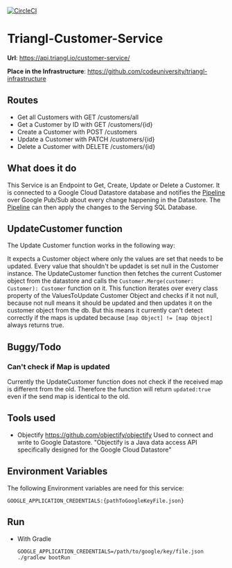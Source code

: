 [![CircleCI](https://circleci.com/gh/codeuniversity/triangl-customer-service.svg?style=svg&circle-token=7e3c9e9205e987a3dd345610709e21f5d3614c32)](https://circleci.com/gh/codeuniversity/triangl-customer-service)

# Triangl-Customer-Service
**Url**: https://api.triangl.io/customer-service/

**Place in the Infrastructure**: https://github.com/codeuniversity/triangl-infrastructure

## Routes

- Get all Customers with GET /customers/all
- Get a Customer by ID with GET /customers/{id}
- Create a Customer with  POST /customers
- Update a Customer with PATCH /customers/{id}
- Delete a Customer with DELETE /customers/{id}

## What does it do
This Service is an Endpoint to Get, Create, Update or Delete a Customer. It is connected to a Google Cloud Datastore database
and notifies the [Pipeline](https://github.com/codeuniversity/triangl-processing-pipeline) over Google Pub/Sub about every change happening in the Datastore. 
The [Pipeline](https://github.com/codeuniversity/triangl-processing-pipeline) can then apply the changes to the Serving SQL Database.

## UpdateCustomer function
The Update Customer function works in the following way:

It expects a Customer object where only the values are set that needs to be updated. Every value that shouldn't be updadet is set null in
the Customer instance. The UpdateCustomer function then fetches the current Customer object from the datastore and calls the ```Customer.Merge(customer: Customer): Customer``` function on it.
This function iterates over every class property of the ValuesToUpdate Customer Object and checks if it not null, because not null
means it should be updated and then updates it on the customer object from the db. But this means it currently can't detect correctly
if the maps is updated because ```[map Object] != [map Object]``` always returns true.

## Buggy/Todo
### Can't check if Map is updated
Currently the UpdateCustomer function does not check if the received map is different from the old. Therefore the function will
return ```updated:true``` even if the send map is identical to the old.

## Tools used
- Objectify
  https://github.com/objectify/objectify
  Used to connect and write to Google Datastore. "Objectify is a Java data access API specifically designed for the Google Cloud Datastore"

## Environment Variables
The following Environment variables are need for this service:

```GOOGLE_APPLICATION_CREDENTIALS:{pathToGoogleKeyFile.json}```

## Run
- With Gradle

  ```GOOGLE_APPLICATION_CREDENTIALS=/path/to/google/key/file.json ./gradlew bootRun```
